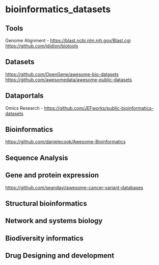 # bioinformatics_datasets

## Tools
Genome Alignment - https://blast.ncbi.nlm.nih.gov/Blast.cgi
https://github.com/jdidion/biotools

## Datasets
https://github.com/OpenGene/awesome-bio-datasets
https://github.com/awesomedata/awesome-public-datasets

## Dataportals
Omics Research - https://github.com/JEFworks/public-bioinformatics-datasets

## Bioinformatics
https://github.com/danielecook/Awesome-Bioinformatics

## Sequence Analysis

## Gene and protein expression
https://github.com/seandavi/awesome-cancer-variant-databases

## Structural bioinformatics

## Network and systems biology

## Biodiversity informatics

## Drug Designing and development
